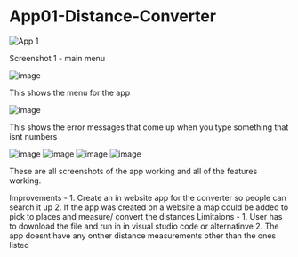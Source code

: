 # App01-Distance-Converter

![App 1](https://github.com/Phil69691/App01-Distance-Converter/assets/114498774/16e18a49-49fb-454a-9230-e6eb03bcec39)


Screenshot 1 - main menu

![image](https://github.com/Phil69691/App01-Distance-Converter/assets/114498774/67c29d98-ea2d-4905-aab3-66b37673c3d6)

This shows the menu for the app 

![image](https://github.com/Phil69691/App01-Distance-Converter/assets/114498774/68e83630-bc4a-405a-b94d-e071444789f3)

This shows the error messages that come up when you type something that isnt numbers

![image](https://github.com/Phil69691/App01-Distance-Converter/assets/114498774/82d8d5d8-ce44-4a91-aada-d6b4ee843eff)
![image](https://github.com/Phil69691/App01-Distance-Converter/assets/114498774/613ddc48-0090-4e37-82ea-57cab1efb740)
![image](https://github.com/Phil69691/App01-Distance-Converter/assets/114498774/5a042744-b6b0-44a3-af4b-a287ad54d27b)
![image](https://github.com/Phil69691/App01-Distance-Converter/assets/114498774/68445730-a0e2-4ef2-96b5-2a444247ce1b)

These are all screenshots of the app working and all of the features working.

Improvements - 1. Create an in website app for the converter so people can search it up
               2. If the app was created on a website a map could be added to pick to places and measure/ convert the distances
Limitaions - 1. User has to download the file and run in in visual studio code or alternatinve
             2. The app doesnt have any onther distance measurements other than the ones listed
